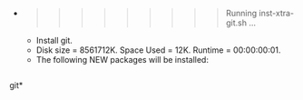* >>>>>>>>> Running inst-xtra-git.sh ...
  * Install git.
  * Disk size = 8561712K. Space Used = 12K. Runtime = 00:00:00:01.
  * The following NEW packages will be installed:
  ```bash
git*
  ```
